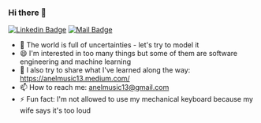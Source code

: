 ### Hi there 👋

<!--
**AnelMusic/anelmusic** is a ✨ _special_ ✨ repository because its `README.md` (this file) appears on your GitHub profile.
Here are some ideas to get you started:
- 
-->
[![Linkedin Badge](https://img.shields.io/badge/-LinkedIn-0e76a8?style=flat&labelColor=0e76a8&logo=linkedin&logoColor=white)](https://www.linkedin.com/in/anelmusic/) [![Mail Badge](https://img.shields.io/badge/-Email-c0392b?style=flat&labelColor=c0392b&logo=gmail&logoColor=white)](mailto:anelmusic@gmail.com)

- 🔭 The world is full of uncertainties - let's try to model it
- 😄 I'm interested in too many things but some of them are software engineering and machine learning 
- 🤔 I also try to share what I've learned along the way: https://anelmusic13.medium.com/
- 📫 How to reach me: anelmusic13@gmail.com
- ⚡ Fun fact: I'm not allowed to use my mechanical keyboard because my wife says it's too loud
